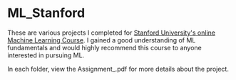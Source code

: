 # ML_Stanford

These are various projects I completed for [Stanford University's online Machine Learning Course](https://www.coursera.org/learn/machine-learning).
I gained a good understanding of ML fundamentals and would highly recommend this course to anyone interested in pursuing ML.

In each folder, view the Assignment_.pdf for more details about the project.
